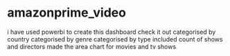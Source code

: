 # amazonprime_video
i have used powerbi to create this dashboard check it out
categorised by country 
categorised by genre 
categorised by type 
included count of shows and directors 
made the area chart for movies and tv shows 
